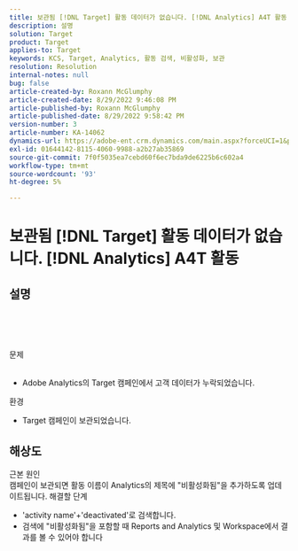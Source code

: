 ```yaml
---
title: 보관됨 [!DNL Target] 활동 데이터가 없습니다. [!DNL Analytics] A4T 활동
description: 설명
solution: Target
product: Target
applies-to: Target
keywords: KCS, Target, Analytics, 활동 검색, 비활성화, 보관
resolution: Resolution
internal-notes: null
bug: false
article-created-by: Roxann McGlumphy
article-created-date: 8/29/2022 9:46:08 PM
article-published-by: Roxann McGlumphy
article-published-date: 8/29/2022 9:58:42 PM
version-number: 3
article-number: KA-14062
dynamics-url: https://adobe-ent.crm.dynamics.com/main.aspx?forceUCI=1&pagetype=entityrecord&etn=knowledgearticle&id=0e880cf8-e327-ed11-9db1-002248086d3d
exl-id: 01644142-8115-4060-9988-a2b27ab35869
source-git-commit: 7f0f5035ea7cebd60f6ec7bda9de6225b6c602a4
workflow-type: tm+mt
source-wordcount: '93'
ht-degree: 5%

---
```


# 보관됨 [!DNL Target] 활동 데이터가 없습니다. [!DNL Analytics] A4T 활동

## 설명

<br><br><br><br>문제<br><br>
- Adobe Analytics의 Target 캠페인에서 고객 데이터가 누락되었습니다.



환경
- Target 캠페인이 보관되었습니다.



## 해상도

근본 원인<br>
캠페인이 보관되면 활동 이름이 Analytics의 제목에 &quot;비활성화됨&quot;을 추가하도록 업데이트됩니다.
해결할 단계
- &#39;activity name&#39;+&#39;deactivated&#39;로 검색합니다.
- 검색에 &quot;비활성화됨&quot;을 포함할 때 Reports and Analytics 및 Workspace에서 결과를 볼 수 있어야 합니다
